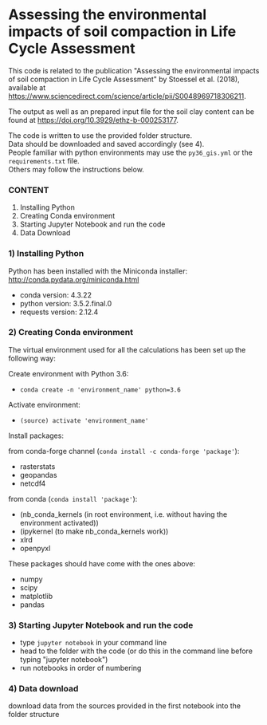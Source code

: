 # Assessing the environmental impacts of soil compaction in Life Cycle Assessment

This code is related to the publication "Assessing the environmental impacts of soil compaction in Life Cycle Assessment" by Stoessel et al. (2018), available at https://www.sciencedirect.com/science/article/pii/S0048969718306211.

The output as well as an prepared input file for the soil clay content can be found at https://doi.org/10.3929/ethz-b-000253177.

The code is written to use the provided folder structure.  
Data should be downloaded and saved accordingly (see 4).  
People familiar with python environments may use the `py36_gis.yml` or the `requirements.txt` file.  
Others may follow the instructions below.


### CONTENT

1. Installing Python
2. Creating Conda environment
3. Starting Jupyter Notebook and run the code
4. Data Download

### 1) Installing Python

Python has been installed with the Miniconda installer:
http://conda.pydata.org/miniconda.html
- conda version: 4.3.22
- python version: 3.5.2.final.0
- requests version: 2.12.4

### 2) Creating Conda environment

The virtual environment used for all the calculations has been set up the following way:

Create environment with Python 3.6:

- `conda create -n 'environment_name' python=3.6`


Activate environment:

- `(source) activate 'environment_name'`

Install packages:

from conda-forge channel (`conda install -c conda-forge 'package'`):

- rasterstats
- geopandas
- netcdf4

from conda (`conda install 'package'`):

- (nb_conda_kernels (in root environment, i.e. without having the environment activated))	
- (ipykernel (to make nb_conda_kernels work))
- xlrd
- openpyxl

These packages should have come with the ones above:
- numpy
- scipy
- matplotlib
- pandas

### 3) Starting Jupyter Notebook and run the code

- type `jupyter notebook` in your command line
- head to the folder with the code (or do this in the command line before typing "jupyter notebook")
- run notebooks in order of numbering

### 4) Data download

download data from the sources provided in the first notebook into the folder structure
